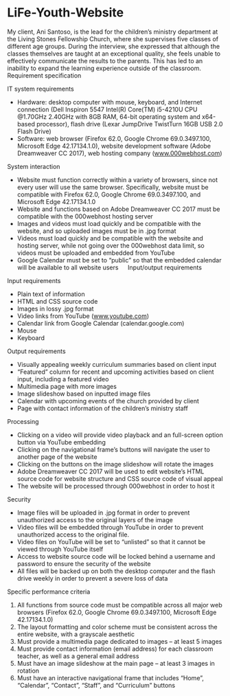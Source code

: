 # LiFe-Youth-Website

My client, Ani Santoso, is the lead for the children’s ministry department at the Living Stones Fellowship Church, where she supervises five classes of different age groups.  During the interview, she expressed that although the classes themselves are taught at an exceptional quality, she feels unable to effectively communicate the results to the parents.  This has led to an inability to expand the learning experience outside of the classroom.
Requirement specification

IT system requirements

-	Hardware: desktop computer with mouse, keyboard, and Internet connection (Dell Inspiron 5547 Intel(R) Core(TM) i5-4210U CPU @1.70GHz 2.40GHz with 8GB RAM, 64-bit operating system and x64-based processor), flash drive (Lexar JumpDrive TwistTurn 16GB USB 2.0 Flash Drive)
-	Software: web browser (Firefox 62.0, Google Chrome 69.0.3497.100, Microsoft Edge 42.17134.1.0), website development software (Adobe Dreamweaver CC 2017), web hosting company (www.000webhost.com)

System interaction

-	Website must function correctly within a variety of browsers, since not every user will use the same browser.  Specifically, website must be compatible with Firefox 62.0, Google Chrome 69.0.3497.100, and Microsoft Edge 42.17134.1.0
-	Website and functions based on Adobe Dreamweaver CC 2017 must be compatible with the 000webhost hosting server
-	Images and videos must load quickly and be compatible with the website, and so uploaded images must be in .jpg format
-	Videos must load quickly and be compatible with the website and hosting server, while not going over the 000webhost data limit, so videos must be uploaded and embedded from YouTube
-	Google Calendar must be set to “public” so that the embedded calendar will be available to all website users
 
Input/output requirements

Input requirements

-	Plain text of information
-	HTML and CSS source code
-	Images in lossy .jpg format
-	Video links from YouTube (www.youtube.com)
-	Calendar link from Google Calendar (calendar.google.com)
-	Mouse
-	Keyboard

Output requirements 

-	Visually appealing weekly curriculum summaries based on client input
-	“Featured” column for recent and upcoming activities based on client input, including a featured video
-	Multimedia page with more images
-	Image slideshow based on inputted image files
-	Calendar with upcoming events of the church provided by client
-	Page with contact information of the children’s ministry staff

Processing

-	Clicking on a video will provide video playback and an full-screen option button via YouTube embedding
-	Clicking on the navigational frame’s buttons will navigate the user to another page of the website
-	Clicking on the buttons on the image slideshow will rotate the images
-	Adobe Dreamweaver CC 2017 will be used to edit website’s HTML source code for website structure and CSS source code of visual appeal
-	The website will be processed through 000webhost in order to host it

Security

-	Image files will be uploaded in .jpg format in order to prevent unauthorized access to the original layers of the image
-	Video files will be embedded through YouTube in order to prevent unauthorized access to the original file.
-	Video files on YouTube will be set to “unlisted” so that it cannot be viewed through YouTube itself
-	Access to website source code will be locked behind a username and password to ensure the security of the website
-	All files will be backed up on both the desktop computer and the flash drive weekly in order to prevent a severe loss of data

 
Specific performance criteria

1.	All functions from source code must be compatible across all major web browsers (Firefox 62.0, Google Chrome 69.0.3497.100, Microsoft Edge 42.17134.1.0)
2.	The layout formatting and color scheme must be consistent across the entire website, with a grayscale aesthetic
3.	Must provide a multimedia page dedicated to images – at least 5 images
4.	Must provide contact information (email address) for each classroom teacher, as well as a general email address
5.	Must have an image slideshow at the main page – at least 3 images in rotation
6.	Must have an interactive navigational frame that includes “Home”, “Calendar”, “Contact”, “Staff”, and “Curriculum” buttons
